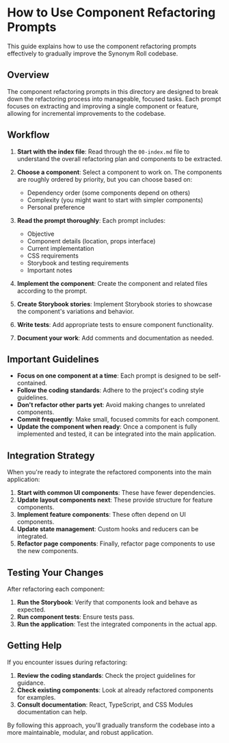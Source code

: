 # How to Use Component Refactoring Prompts

This guide explains how to use the component refactoring prompts effectively to gradually improve the Synonym Roll codebase.

## Overview

The component refactoring prompts in this directory are designed to break down the refactoring process into manageable, focused tasks. Each prompt focuses on extracting and improving a single component or feature, allowing for incremental improvements to the codebase.

## Workflow

1. **Start with the index file**: Read through the `00-index.md` file to understand the overall refactoring plan and components to be extracted.

2. **Choose a component**: Select a component to work on. The components are roughly ordered by priority, but you can choose based on:
   - Dependency order (some components depend on others)
   - Complexity (you might want to start with simpler components)
   - Personal preference

3. **Read the prompt thoroughly**: Each prompt includes:
   - Objective
   - Component details (location, props interface)
   - Current implementation
   - CSS requirements
   - Storybook and testing requirements
   - Important notes

4. **Implement the component**: Create the component and related files according to the prompt.

5. **Create Storybook stories**: Implement Storybook stories to showcase the component's variations and behavior.

6. **Write tests**: Add appropriate tests to ensure component functionality.

7. **Document your work**: Add comments and documentation as needed.

## Important Guidelines

- **Focus on one component at a time**: Each prompt is designed to be self-contained.
- **Follow the coding standards**: Adhere to the project's coding style guidelines.
- **Don't refactor other parts yet**: Avoid making changes to unrelated components.
- **Commit frequently**: Make small, focused commits for each component.
- **Update the component when ready**: Once a component is fully implemented and tested, it can be integrated into the main application.

## Integration Strategy

When you're ready to integrate the refactored components into the main application:

1. **Start with common UI components**: These have fewer dependencies.
2. **Update layout components next**: These provide structure for feature components.
3. **Implement feature components**: These often depend on UI components.
4. **Update state management**: Custom hooks and reducers can be integrated.
5. **Refactor page components**: Finally, refactor page components to use the new components.

## Testing Your Changes

After refactoring each component:

1. **Run the Storybook**: Verify that components look and behave as expected.
2. **Run component tests**: Ensure tests pass.
3. **Run the application**: Test the integrated components in the actual app.

## Getting Help

If you encounter issues during refactoring:

1. **Review the coding standards**: Check the project guidelines for guidance.
2. **Check existing components**: Look at already refactored components for examples.
3. **Consult documentation**: React, TypeScript, and CSS Modules documentation can help.

By following this approach, you'll gradually transform the codebase into a more maintainable, modular, and robust application.
